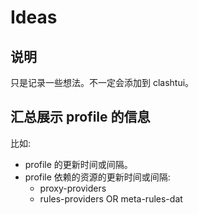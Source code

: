 # Ideas

## 说明

只是记录一些想法。不一定会添加到 clashtui。

## 汇总展示 profile 的信息

比如:
-   profile 的更新时间或间隔。
-   profile 依赖的资源的更新时间或间隔:
    -   proxy-providers
    -   rules-providers OR meta-rules-dat
